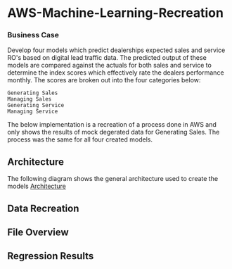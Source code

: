 # AWS-Machine-Learning-Recreation

### Business Case

Develop four models which predict dealerships expected sales and service RO's based on digital lead traffic data. The predicted output of these models are compared against the actuals for both sales and service to determine the index scores which effectively rate the dealers performance monthly. The scores are broken out into the four categories below:

```
Generating Sales
Managing Sales
Generating Service
Managing Service
```
The below implementation is a recreation of a process done in AWS and only shows the results of mock degerated data for Generating Sales. The process was the same for all four created models. 

## Architecture

The following diagram shows the general architecture used to create the models
[Architecture](images/GeneratingSalesMockMLFlow.png)



## Data Recreation
## File Overview
## Regression Results
